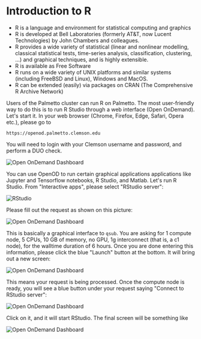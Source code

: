 # Introduction to R

- R is a language and environment for statistical computing and graphics
- R is developed at Bell Laboratories (formerly AT&T, now Lucent Technologies) 
by John Chambers and colleagues.
- R provides a wide variety of statistical (linear and nonlinear modelling, 
classical statistical tests, time-series analysis, classification, clustering, …) 
and graphical techniques, and is highly extensible. 
- R is available as Free Software 
- R runs on a wide variety of UNIX platforms and similar systems (including FreeBSD 
and Linux), Windows and MacOS.
- R can be extended (easily) via packages on CRAN (The Comprehensive R Archive Network)

Users of the Palmetto cluster can run R on Palmetto. The most user-friendly way to do this 
is to run R Studio through a web interface (Open OnDemand). Let's start it. In your web 
browser (Chrome, Firefox, Edge, Safari, Opera etc.), please go to

```
https://openod.palmetto.clemson.edu

```

You will need to login with your Clemson username and password, and perform a DUO check. 

![Open OnDemand Dashboard](../fig/r_programming/openod_dashboard.png)

You can use OpenOD to run certain graphical applications applications like Jupyter and Tensorflow notebooks, R Studio, and Matlab. Let's run R Studio. From "Interactive apps", please select "RStudio server":

![RStudio](../fig/r_programming/rstudio1.png)

Please fill out the request as shown on this picture:

![Open OnDemand Dashboard](../fig/r_programming/rstudio2.png)

This is basically a graphical interface to `qsub`. You are asking for 1 compute node, 5 CPUs, 10 GB of memory, no GPU, 1g interconnect (that is, a c1 node), for the walltime duration of 6 hours. Once you are done entering this information, please click the blue "Launch" button at the bottom. It will bring out a new screen:

![Open OnDemand Dashboard](../fig/r_programming/rstudio3.png)

This means your request is being processed. Once the compute node is ready, you will see a blue button under your request saying "Connect to RStudio server":

![Open OnDemand Dashboard](../fig/r_programming/rstudio4.png)

Click on it, and it will start RStudio. The final screen will be something like

![Open OnDemand Dashboard](../fig/r_programming/rstudio_gui.png)


